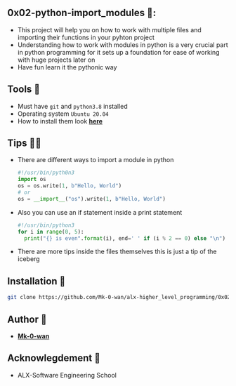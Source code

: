 ## 0x02-python-import_modules 🚢:
* This project will help you on how to work with multiple files and importing their functions in your pyhton project
* Understanding how to work with modules in python is a very crucial part in python programming for it sets up a foundation for ease of working with huge projects later on
* Have fun learn it the pythonic way

## Tools :toolbox:
* Must have `git` and `python3.8` installed
* Operating system `Ubuntu 20.04`
* How to install them look [**here**](https://github.com/Mk-0-wan/alx-higher_level_programming/README.md)

## Tips 🫰🏿
* There are different ways to import a module in python
   ```python
   #!/usr/bin/pyth0n3
   import os
   os = os.write(1, b"Hello, World")
   # or
   os = __import__("os").write(1, b"Hello, World")
   ```
* Also you can use an if statement inside a print statement
   ```python
   #!/usr/bin/python3
   for i in range(0, 5):
     print("{} is even".format(i), end=' ' if (i % 2 == 0) else "\n")
   ```
* There are more tips inside the files themselves this is just a tip of the iceberg

## Installation :mechanical_arm:
```bash
git clone https://github.com/Mk-0-wan/alx-higher_level_programming/0x02-python-import_modules
```

## Author :blue_book:
* [**Mk-0-wan**](https://github.com/Mk-0-wan/)

## Acknowlegdement :postal_horn:
* ALX-Software Engineering School


